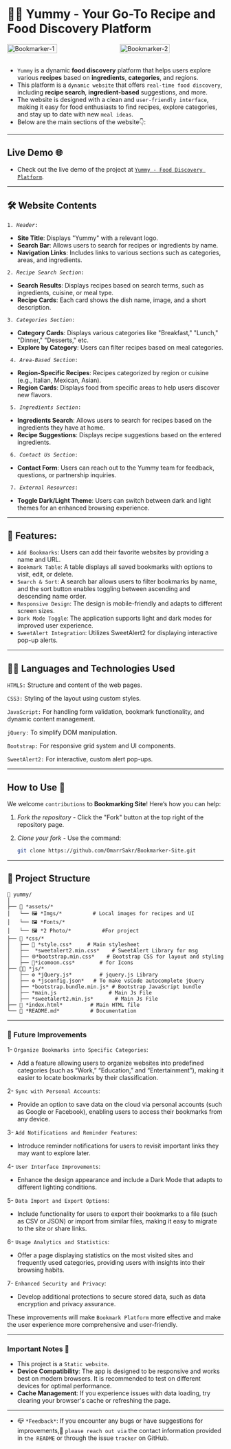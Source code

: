 # 🍴🥘 Yummy - Your Go-To Recipe and Food Discovery Platform 

<div style="display: flex; justify-content: space-between;">
    <img src="https://github.com/user-attachments/assets/8f2d26e5-6a6c-4f5d-b662-ac7efc561a98" alt="Bookmarker-1"  style="width: 48%; margin-right: 1%;">
    <img src="https://github.com/user-attachments/assets/07b42d2c-577b-4631-9bb9-929da02725ed" alt="Bookmarker-2"  style="width: 48%;">
</div>
<div>
    <br>
</div>

- `Yummy` is a dynamic **food discovery** platform that helps users explore various **recipes** based on **ingredients**, **categories**, and regions.
- This platform is a `dynamic website` that offers `real-time food discovery`, including **recipe search**, **ingredient-based** suggestions, and more.
- The website is designed with a clean and `user-friendly interface`, making it easy for food enthusiasts to find recipes, explore categories, and stay up to date with new `meal ideas`.
- Below are the main sections of the website👇:

---

## Live Demo 🌐
- Check out the live demo of the project at [`Yummy - Food Discovery Platform`](omarrsakr.github.io/Bookmarker-Site/).

---

## 🛠 Website Contents
<code>1. *Header*:</code>
- **Site Title**: Displays "Yummy" with a relevant logo.
- **Search Bar**: Allows users to search for recipes or ingredients by name.
- **Navigation Links**: Includes links to various sections such as categories, areas, and ingredients.  

<code>2. *Recipe Search Section*:</code>
- **Search Results**: Displays recipes based on search terms, such as ingredients, cuisine, or meal type.
- **Recipe Cards**: Each card shows the dish name, image, and a short description.

<code>3. *Categories Section*:</code>
- **Category Cards**: Displays various categories like "Breakfast," "Lunch," "Dinner," "Desserts," etc.
- **Explore by Category**: Users can filter recipes based on meal categories.

<code> 4. *Area-Based Section*:</code>
- **Region-Specific Recipes**: Recipes categorized by region or cuisine (e.g., Italian, Mexican, Asian).
- **Region Cards**: Displays food from specific areas to help users discover new flavors.

<code> 5. *Ingredients Section*:</code>
- **Ingredients Search**: Allows users to search for recipes based on the ingredients they have at home.
- **Recipe Suggestions**: Displays recipe suggestions based on the entered ingredients.

<code> 6. *Contact Us Section*:</code>
- **Contact Form**: Users can reach out to the Yummy team for feedback, questions, or partnership inquiries.

<code> 7. *External Resources*:</code>
- **Toggle Dark/Light Theme**: Users can switch between dark and light themes for an enhanced browsing experience.

---

## 🚀 Features:

- `Add Bookmarks`: Users can add their favorite websites by providing a name and URL.
- `Bookmark Table`: A table displays all saved bookmarks with options to visit, edit, or delete.
- `Search & Sort`: A search bar allows users to filter bookmarks by name, and the sort button enables toggling between ascending and descending name order.
- `Responsive Design`: The design is mobile-friendly and adapts to different screen sizes.
- `Dark Mode Toggle`: The application supports light and dark modes for improved user experience.
- `SweetAlert Integration`: Utilizes SweetAlert2 for displaying interactive pop-up alerts.

---

## 🧑‍💻 Languages and Technologies Used

<code>HTML5:</code>
Structure and content of the web pages.

<code>CSS3:</code>
Styling of the layout using custom styles.

<code>JavaScript:</code>
For handling form validation, bookmark functionality, and dynamic content management.

<code>jQuery:</code>
To simplify DOM manipulation.

<code>Bootstrap:</code>
 For responsive grid system and UI components.

<code>SweetAlert2:</code>
 For interactive, custom alert pop-ups.

---

## How to Use 🚀  

We welcome `contributions` to **Bookmarking Site**! Here’s how you can help:
1. *Fork the repository* - Click the "Fork" button at the top right of the repository page.
2. *Clone your fork* - Use the command:
   
   ```bash
   git clone https://github.com/OmarrSakr/Bookmarker-Site.git

---

## 📂 Project Structure 
```
📂 yummy/
│  
├── 📁 *assets/*
│   └── 🖼 *Imgs/*          # Local images for recipes and UI  
│   └── 🖼 *Fonts/*          
│   └── 🖼 *2 Photo/*          #For project
├── 🎨 *css/*
│   ├── 📝 *style.css*     # Main stylesheet  
│   ├──  *sweetalert2.min.css*    # SweetAlert Library for msg
│   ├── 🌐*bootstrap.min.css*    # Bootstrap CSS for layout and styling
│   ├── 🌙*icomoon.css*        # for Icons 
├── 🧑‍💻 *js/*
│   ├── ⚙ *jQuery.js*         # jquery.js Library 
│   ├── ⚙ *jsconfig.json*   # To make vsCode autocomplete jQuery
│   ├── *bootstrap.bundle.min.js* # Bootstrap JavaScript bundle
│   ├── *main.js                 # Main Js File
│   ├── *sweetalert2.min.js*       # Main Js File
├── 📄 *index.html*         # Main HTML file  
└── 📕 *README.md*          # Documentation 

```
---

### 📌 Future Improvements

1- `Organize Bookmarks into Specific Categories`:
- Add a feature allowing users to organize websites into predefined categories (such as “Work,” “Education,” and “Entertainment”), making it easier to locate bookmarks by their classification.
 
2- `Sync with Personal Accounts`:
- Provide an option to save data on the cloud via personal accounts (such as Google or Facebook), enabling users to access their bookmarks from any device.
  
3- `Add Notifications and Reminder Features`:
- Introduce reminder notifications for users to revisit important links they may want to explore later.
  
4- `User Interface Improvements`:
- Enhance the design appearance and include a Dark Mode that adapts to different lighting conditions.
  
5- `Data Import and Export Options`:
- Include functionality for users to export their bookmarks to a file (such as CSV or JSON) or import from similar files, making it easy to migrate to the site or share links.
  
6- `Usage Analytics and Statistics`:
- Offer a page displaying statistics on the most visited sites and frequently used categories, providing users with insights into their browsing habits.
  
7- `Enhanced Security and Privacy`:
- Develop additional protections to secure stored data, such as data encryption and privacy assurance.
  
These improvements will make `Bookmark Platform` more effective and make the user experience more comprehensive and user-friendly.
 
---

### Important Notes 📢

- This project is a `Static website`.
- **Device Compatibility**: The app is designed to be responsive and works best on modern browsers. It is recommended to test on different devices for optimal performance.
- **Cache Management**: If you experience issues with data loading, try clearing your browser's cache or refreshing the page.
 
---

- 📪 `*Feedback*`: If you encounter any bugs or have suggestions for improvements,📨 `please reach out via` the contact information provided in `the README` or through the issue `tracker` on GitHub.


